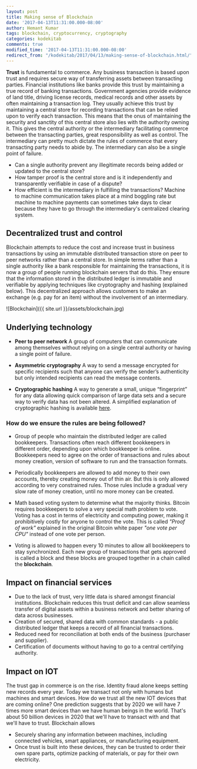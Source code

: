 ```yaml
---
layout: post
title: Making sense of Blockchain
date: '2017-04-13T11:31:00.000-08:00'
author: Hemant Kumar
tags: blockchain, cryptocurrency, cryptography
categories: kodekitab
comments: true
modified_time: '2017-04-13T11:31:00.000-08:00'
redirect_from: "/kodekitab/2017/04/13/making-sense-of-blockchain.html/"
---
```


 **Trust** is fundamental to commerce. Any business transaction is based upon trust and requires secure way of transferring assets between transacting parties. Financial institutions like banks provide this trust by maintaining a true record of banking transactions. Government agencies provide evidence of land title, driving license records, medical records and other assets by often maintaining a transaction log. They usually achieve this trust by maintaining a central store for recording transactions that can be relied upon to verify each transaction. This means that the onus of maintaining the security and sanctity of this central store also lies with the authority owning it. This gives the central authority or the intermediary facilitating commerce between the transacting parties, great responsibility as well as control. The intermediary can pretty much dictate the rules of commerce that every transacting party needs to abide by. The intermediary can also be a single point of failure.

* Can a single authority prevent any illegitimate records being added or updated to the central store?
* How tamper proof is the central store and is it independently and transparently verifiable in case of a dispute?
* How efficient is the intermediary in fulfilling the transactions? Machine to machine communication takes place at a mind boggling rate but machine to machine payments can sometimes take days to clear because they have to go through the intermediary's centralized clearing system.

## Decentralized trust and control
Blockchain attempts to reduce the cost and increase trust in business transactions by using an immutable distributed transaction store on peer to peer networks rather than a central store. In simple terms rather than a single authority like a bank responsible for maintaining the transactions, it is now a group of people running blockchain servers that do this. They ensure that the information stored in the distributed ledger is immutable and verifiable by applying techniques like cryptography and hashing (explained below). This decentralized approach allows customers to make an exchange (e.g. pay for an item) without the involvement of an intermediary.

![Blockchain]({{ site.url }}/assets/blockchain.jpg)


## Underlying technology

* **Peer to peer network**
A group of computers that can communicate among
themselves without relying on a single central authority or having a single point of failure.

* **Asymmetric cryptography**
A way to send a message encrypted for specific recipients
such that anyone can verify the sender’s authenticity but
only intended recipients can read the message contents.

* **Cryptographic hashing**
A way to generate a small, unique “fingerprint” for any data allowing quick comparison of large data sets and a secure way to verify data has not been altered. A simplified explanation of cryptographic hashing is available [here](https://www.miracl.com/press/the-essence-of-the-blockchain).

### How do we ensure the rules are being followed?

 * Group of people who maintain the distributed ledger are called bookkeepers. Transactions often reach different bookkeepers in different order, depending upon which bookkeeper is online. Bookkeepers need to agree on the order of transactions and  rules about money creation, version of software to run and the transaction formats.

 * Periodically bookkeepers are allowed to add money to their own accounts, thereby creating money out of thin air. But this is only allowed according to very constrained rules. Those rules include a gradual very slow rate of money creation, until no more money can be created.

* Math based voting system to determine what the majority thinks. Bitcoin requires bookkeepers to solve a very special math problem to vote. Voting has a cost in terms of electricity and computing power, making it prohibitively costly for anyone to control the vote. This is called *"Proof of work"* explained in the original Bitcoin white paper *"one vote per CPU"* instead of one vote per person.

* Voting is allowed to happen every 10 minutes to allow all bookkeepers to stay synchronized. Each new group of transactions that gets approved is called a block and these blocks are grouped together in a chain called the **blockchain**.


## Impact on financial services
* Due to the lack of trust, very little data is shared amongst financial institutions. Blockchain reduces this trust deficit and can allow seamless transfer of digital assets within a business network and better sharing of data across businesses.
* Creation of secured, shared data with common standards - a public distributed ledger that keeps a record of all financial transactions.
* Reduced need for reconciliation at both ends of the business (purchaser and supplier).
* Certification of documents without having to go to a central certifying authority.

## Impact on IOT
The trust gap in commerce is on the rise. Identity fraud alone keeps setting new records every year. Today we transact not only with humans but machines and smart devices. How do we trust all the new IOT devices that are coming online? One prediction suggests that by 2020 we will have 7 times more smart devices than we have human beings in the world. That's about 50 billion devices in 2020 that we'll have to transact with and that we'll have to trust. Blockchain allows
* Securely sharing any information between machines, including connected vehicles, smart appliances, or manufacturing equipment.
* Once trust is built into these devices, they can be trusted to order their own spare parts, optimize packing of materials, or pay for their own electricity.
